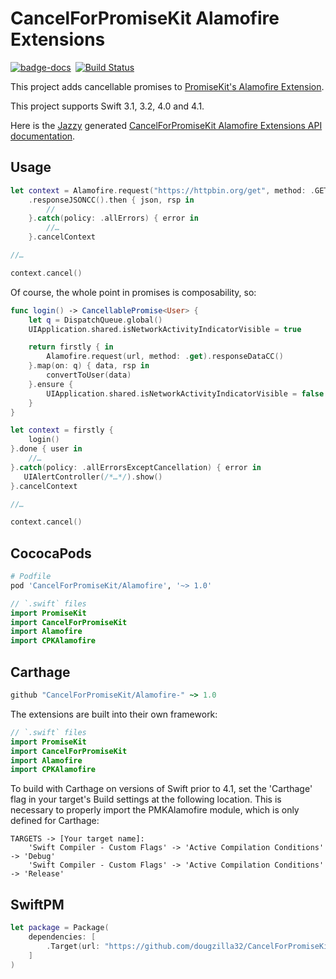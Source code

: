 # CancelForPromiseKit Alamofire Extensions

[![badge-docs](https://dougzilla32.github.io/CPKAlamofire/api/badge.svg)](https://dougzilla32.github.io/CPKAlamofire/api/) [![Build Status](https://travis-ci.org/dougzilla32/CPKAlamofire.svg?branch=master)](https://travis-ci.org/dougzilla32/CPKAlamofire)

This project adds cancellable promises to [PromiseKit's Alamofire Extension].

This project supports Swift 3.1, 3.2, 4.0 and 4.1.

Here is the [Jazzy](https://github.com/realm/jazzy) generated [CancelForPromiseKit Alamofire Extensions API documentation](https://dougzilla32.github.io/CPKAlamofire/api/).

## Usage

```swift
let context = Alamofire.request("https://httpbin.org/get", method: .GET)
    .responseJSONCC().then { json, rsp in
        // 
    }.catch(policy: .allErrors) { error in
        //…
    }.cancelContext

//…

context.cancel()
```

Of course, the whole point in promises is composability, so:

```swift
func login() -> CancellablePromise<User> {
    let q = DispatchQueue.global()
    UIApplication.shared.isNetworkActivityIndicatorVisible = true

    return firstly { in
        Alamofire.request(url, method: .get).responseDataCC()
    }.map(on: q) { data, rsp in
        convertToUser(data)
    }.ensure {
        UIApplication.shared.isNetworkActivityIndicatorVisible = false
    }
}

let context = firstly {
    login()
}.done { user in
    //…
}.catch(policy: .allErrorsExceptCancellation) { error in
   UIAlertController(/*…*/).show() 
}.cancelContext

//…

context.cancel()
```

## CococaPods

```ruby
# Podfile
pod 'CancelForPromiseKit/Alamofire', '~> 1.0'
```

```swift
// `.swift` files
import PromiseKit
import CancelForPromiseKit
import Alamofire
import CPKAlamofire
```

## Carthage

```ruby
github "CancelForPromiseKit/Alamofire-" ~> 1.0
```

The extensions are built into their own framework:

```swift
// `.swift` files
import PromiseKit
import CancelForPromiseKit
import Alamofire
import CPKAlamofire
```

To build with Carthage on versions of Swift prior to 4.1, set the 'Carthage' flag in your target's Build settings at the following location. This is necessary to properly import the PMKAlamofire module, which is only defined for Carthage:
    
    TARGETS -> [Your target name]:
        'Swift Compiler - Custom Flags' -> 'Active Compilation Conditions' -> 'Debug'
        'Swift Compiler - Custom Flags' -> 'Active Compilation Conditions' -> 'Release'

## SwiftPM

```swift
let package = Package(
    dependencies: [
        .Target(url: "https://github.com/dougzilla32/CancelForPromiseKit-Alamofire", majorVersion: 1)
    ]
)
```

[PromiseKit's Alamofire Extension]: https://github.com/PromiseKit/Alamofire-
